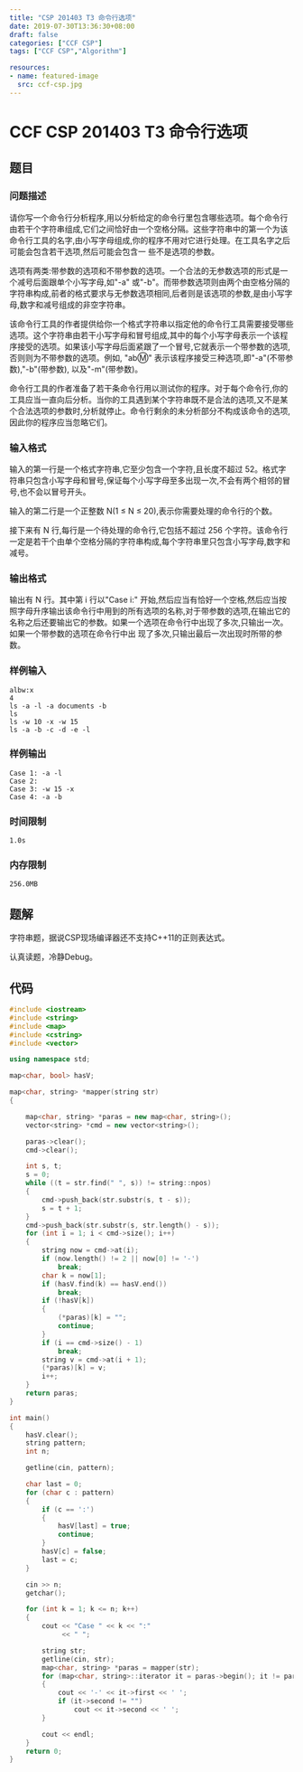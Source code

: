 ```yaml
---
title: "CSP 201403 T3 命令行选项"
date: 2019-07-30T13:36:30+08:00
draft: false
categories: ["CCF CSP"]
tags: ["CCF CSP","Algorithm"]

resources:
- name: featured-image
  src: ccf-csp.jpg
---
```


# CCF CSP 201403 T3 命令行选项

## 题目

### 问题描述

请你写一个命令行分析程序,用以分析给定的命令行里包含哪些选项。每个命令行由若干个字符串组成,它们之间恰好由一个空格分隔。这些字符串中的第一个为该命令行工具的名字,由小写字母组成,你的程序不用对它进行处理。在工具名字之后可能会包含若干选项,然后可能会包含一 些不是选项的参数。

选项有两类:带参数的选项和不带参数的选项。一个合法的无参数选项的形式是一个减号后面跟单个小写字母,如"-a" 或"-b"。而带参数选项则由两个由空格分隔的字符串构成,前者的格式要求与无参数选项相同,后者则是该选项的参数,是由小写字母,数字和减号组成的非空字符串。

该命令行工具的作者提供给你一个格式字符串以指定他的命令行工具需要接受哪些选项。这个字符串由若干小写字母和冒号组成,其中的每个小写字母表示一个该程序接受的选项。如果该小写字母后面紧跟了一个冒号,它就表示一个带参数的选项,否则则为不带参数的选项。例如, "ab:m:" 表示该程序接受三种选项,即"-a"(不带参数),"-b"(带参数), 以及"-m"(带参数)。

命令行工具的作者准备了若干条命令行用以测试你的程序。对于每个命令行,你的工具应当一直向后分析。当你的工具遇到某个字符串既不是合法的选项,又不是某个合法选项的参数时,分析就停止。命令行剩余的未分析部分不构成该命令的选项,因此你的程序应当忽略它们。

### 输入格式

输入的第一行是一个格式字符串,它至少包含一个字符,且长度不超过 52。格式字符串只包含小写字母和冒号,保证每个小写字母至多出现一次,不会有两个相邻的冒号,也不会以冒号开头。

输入的第二行是一个正整数 N(1 ≤ N ≤ 20),表示你需要处理的命令行的个数。

接下来有 N 行,每行是一个待处理的命令行,它包括不超过 256 个字符。该命令行一定是若干个由单个空格分隔的字符串构成,每个字符串里只包含小写字母,数字和减号。

### 输出格式

输出有 N 行。其中第 i 行以"Case i:" 开始,然后应当有恰好一个空格,然后应当按照字母升序输出该命令行中用到的所有选项的名称,对于带参数的选项,在输出它的名称之后还要输出它的参数。如果一个选项在命令行中出现了多次,只输出一次。如果一个带参数的选项在命令行中出 现了多次,只输出最后一次出现时所带的参数。

### 样例输入

    albw:x
    4
    ls -a -l -a documents -b
    ls
    ls -w 10 -x -w 15
    ls -a -b -c -d -e -l

### 样例输出

	Case 1: -a -l
    Case 2:
    Case 3: -w 15 -x
    Case 4: -a -b

### 时间限制

	1.0s

### 内存限制

	256.0MB

## 题解

字符串题，据说CSP现场编译器还不支持C++11的正则表达式。

认真读题，冷静Debug。

## 代码

```c++
#include <iostream>
#include <string>
#include <map>
#include <cstring>
#include <vector>

using namespace std;

map<char, bool> hasV;

map<char, string> *mapper(string str)
{

    map<char, string> *paras = new map<char, string>();
    vector<string> *cmd = new vector<string>();

    paras->clear();
    cmd->clear();

    int s, t;
    s = 0;
    while ((t = str.find(" ", s)) != string::npos)
    {
        cmd->push_back(str.substr(s, t - s));
        s = t + 1;
    }
    cmd->push_back(str.substr(s, str.length() - s));
    for (int i = 1; i < cmd->size(); i++)
    {
        string now = cmd->at(i);
        if (now.length() != 2 || now[0] != '-')
            break;
        char k = now[1];
        if (hasV.find(k) == hasV.end())
            break;
        if (!hasV[k])
        {
            (*paras)[k] = "";
            continue;
        }
        if (i == cmd->size() - 1)
            break;
        string v = cmd->at(i + 1);
        (*paras)[k] = v;
        i++;
    }
    return paras;
}

int main()
{
    hasV.clear();
    string pattern;
    int n;

    getline(cin, pattern);

    char last = 0;
    for (char c : pattern)
    {
        if (c == ':')
        {
            hasV[last] = true;
            continue;
        }
        hasV[c] = false;
        last = c;
    }

    cin >> n;
    getchar();

    for (int k = 1; k <= n; k++)
    {
        cout << "Case " << k << ":"
             << " ";

        string str;
        getline(cin, str);
        map<char, string> *paras = mapper(str);
        for (map<char, string>::iterator it = paras->begin(); it != paras->end(); it++)
        {
            cout << '-' << it->first << ' ';
            if (it->second != "")
                cout << it->second << ' ';
        }

        cout << endl;
    }
    return 0;
}
```

